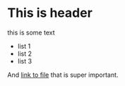 # This is header

this is some text

* list 1
* list 2
* list 3

And [link to file](/../file.php) that is super important.